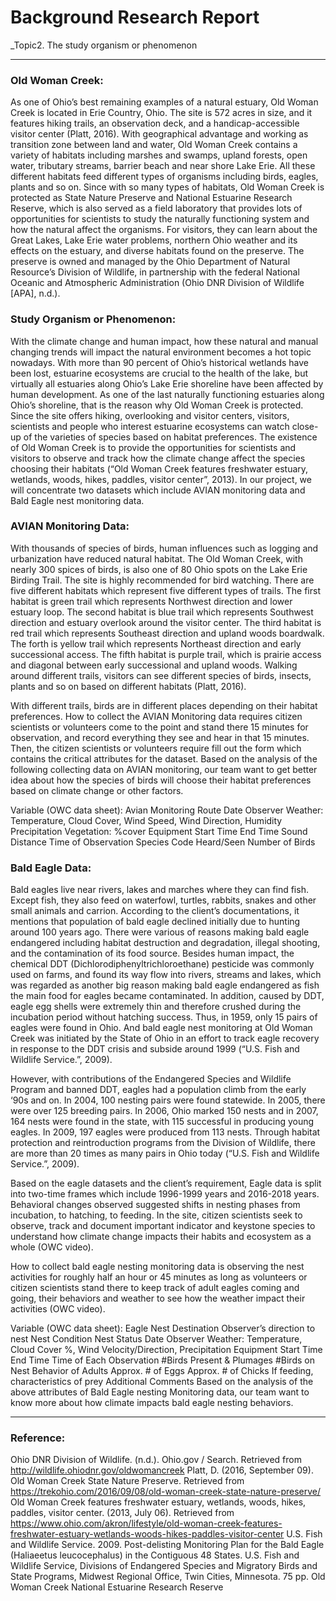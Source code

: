 # Background Research Report

_Topic2. The study organism or phenomenon
___
### **Old Woman Creek:**
As one of Ohio’s best remaining examples of a natural estuary, Old Woman Creek is located in Erie Country, Ohio. The site is 572 acres in size, and it features hiking trails, an observation deck, and a handicap-accessible visitor center (Platt, 2016). With geographical advantage and working as transition zone between land and water, Old Woman Creek contains a variety of habitats including marshes and swamps, upland forests, open water, tributary streams, barrier beach and near shore Lake Erie. All these different habitats feed different types of organisms including birds, eagles, plants and so on. Since with so many types of habitats, Old Woman Creek is protected as State Nature Preserve and National Estuarine Research Reserve, which is also served as a field laboratory that provides lots of opportunities for scientists to study the naturally functioning system and how the natural affect the organisms. For visitors, they can learn about the Great Lakes, Lake Erie water problems, northern Ohio weather and its effects on the estuary, and diverse habitats found on the preserve. The preserve is owned and managed by the Ohio Department of Natural Resource’s Division of Wildlife, in partnership with the federal National Oceanic and Atmospheric Administration (Ohio DNR Division of Wildlife [APA], n.d.).

### **Study Organism or Phenomenon:**
With the climate change and human impact, how these natural and manual changing trends will impact the natural environment becomes a hot topic nowadays. With more than 90 percent of Ohio’s historical wetlands have been lost, estuarine ecosystems are crucial to the health of the lake, but virtually all estuaries along Ohio’s Lake Erie shoreline have been affected by human development. As one of the last naturally functioning estuaries along Ohio’s shoreline, that is the reason why Old Woman Creek is protected. Since the site offers hiking, overlooking and visitor centers, visitors, scientists and people who interest estuarine ecosystems can watch close-up of the varieties of species based on habitat preferences. The existence of Old Woman Creek is to provide the opportunities for scientists and visitors to observe and track how the climate change affect the species choosing their habitats (“Old Woman Creek features freshwater estuary, wetlands, woods, hikes, paddles, visitor center”, 2013). In our project, we will concentrate two datasets which include AVIAN monitoring data and Bald Eagle nest monitoring data.

### **AVIAN Monitoring Data:**
With thousands of species of birds, human influences such as logging and urbanization have reduced natural habitat. The Old Woman Creek, with nearly 300 spices of birds, is also one of 80 Ohio spots on the Lake Erie Birding Trail. The site is highly recommended for bird watching. There are five different habitats which represent five different types of trails. The first habitat is green trail which represents Northwest direction and lower estuary loop. The second habitat is blue trail which represents Southwest direction and estuary overlook around the visitor center. The third habitat is red trail which represents Southeast direction and upland woods boardwalk. The forth is yellow trail which represents Northeast direction and early successional access. The fifth habitat is purple trail, which is prairie access and diagonal between early successional and upland woods. Walking around different trails, visitors can see different species of birds, insects, plants and so on based on different habitats (Platt, 2016).

With different trails, birds are in different places depending on their habitat preferences. How to collect the AVIAN Monitoring data requires citizen scientists or volunteers come to the point and stand there 15 minutes for observation, and record everything they see and hear in that 15 minutes. Then, the citizen scientists or volunteers require fill out the form which contains the critical attributes for the dataset. Based on the analysis of the following collecting data on AVIAN monitoring, our team want to get better idea about how the species of birds will choose their habitat preferences based on climate change or other factors.

Variable (OWC data sheet):
Avian Monitoring Route
Date
Observer
Weather: Temperature, Cloud Cover, Wind Speed, Wind Direction, Humidity
Precipitation
Vegetation: %cover
Equipment
Start Time
End Time
Sound Distance
Time of Observation
Species Code
Heard/Seen
Number of Birds

### **Bald Eagle Data:**
Bald eagles live near rivers, lakes and marches where they can find fish. Except fish, they also feed on waterfowl, turtles, rabbits, snakes and other small animals and carrion. According to the client’s documentations, it mentions that population of bald eagle declined initially due to hunting around 100 years ago. There were various of reasons making bald eagle endangered including habitat destruction and degradation, illegal shooting, and the contamination of its food source. Besides human impact, the chemical DDT (Dichlorodiphenyltrichloroethane) pesticide was commonly used on farms, and found its way flow into rivers, streams and lakes, which was regarded as another big reason making bald eagle endangered as fish the main food for eagles became contaminated. In addition, caused by DDT, eagle egg shells were extremely thin and therefore crushed during the incubation period without hatching success. Thus, in 1959, only 15 pairs of eagles were found in Ohio. And bald eagle nest monitoring at Old Woman Creek was initiated by the State of Ohio in an effort to track eagle recovery in response to the DDT crisis and subside around 1999 (“U.S. Fish and Wildlife Service.”, 2009).

However, with contributions of the Endangered Species and Wildlife Program and banned DDT, eagles had a population climb from the early ‘90s and on. In 2004, 100 nesting pairs were found statewide. In 2005, there were over 125 breeding pairs. In 2006, Ohio marked 150 nests and in 2007, 164 nests were found in the state, with 115 successful in producing young eagles. In 2009, 197 eagles were produced from 113 nests. Through habitat protection and reintroduction programs from the Division of Wildlife, there are more than 20 times as many pairs in Ohio today (“U.S. Fish and Wildlife Service.”, 2009). 

Based on the eagle datasets and the client’s requirement, Eagle data is split into two-time frames which include 1996-1999 years and 2016-2018 years. Behavioral changes observed suggested shifts in nesting phases from incubation, to hatching, to feeding. In the site, citizen scientists seek to observe, track and document important indicator and keystone species to understand how climate change impacts their habits and ecosystem as a whole (OWC video). 

How to collect bald eagle nesting monitoring data is observing the nest activities for roughly half an hour or 45 minutes as long as volunteers or citizen scientists stand there to keep track of adult eagles coming and going, their behaviors and weather to see how the weather impact their activities (OWC video).

Variable (OWC data sheet):
Eagle Nest Destination
Observer’s direction to nest
Nest Condition
Nest Status
Date
Observer
Weather: Temperature, Cloud Cover %, Wind Velocity/Direction, Precipitation
Equipment
Start Time
End Time
Time of Each Observation
#Birds Present & Plumages
#Birds on Nest
Behavior of Adults
Approx. # of Eggs
Approx. # of Chicks
If feeding, characteristics of prey
Additional Comments
Based on the analysis of the above attributes of Bald Eagle nesting Monitoring data, our team want to know more about how climate impacts bald eagle nesting behaviors. 
___
### **Reference:**

Ohio DNR Division of Wildlife. (n.d.). Ohio.gov / Search. Retrieved from 
http://wildlife.ohiodnr.gov/oldwomancreek
Platt, D. (2016, September 09). Old Woman Creek State Nature Preserve. Retrieved from https://trekohio.com/2016/09/08/old-woman-creek-state-nature-preserve/
Old Woman Creek features freshwater estuary, wetlands, woods, hikes, paddles, visitor center. (2013, July 06). Retrieved from 
https://www.ohio.com/akron/lifestyle/old-woman-creek-features-freshwater-estuary-wetlands-woods-hikes-paddles-visitor-center
U.S. Fish and Wildlife Service. 2009. Post-delisting Monitoring Plan for the Bald Eagle (Haliaeetus leucocephalus) in the Contiguous 48 States. U.S. Fish and Wildlife Service, Divisions of Endangered Species and Migratory Birds and State Programs, Midwest Regional Office, Twin Cities, Minnesota. 75 pp.
Old Woman Creek National Estuarine Research Reserve
